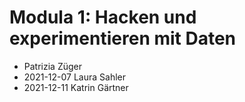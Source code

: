 # Modula 1: Hacken und experimentieren mit Daten
- Patrizia Züger
- 2021-12-07 Laura Sahler
- 2021-12-11 Katrin Gärtner
